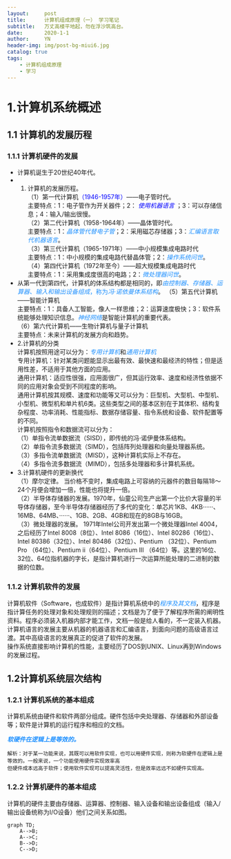 ```yaml
---
layout:     post
title:      计算机组成原理（一） 学习笔记
subtitle:   万丈高楼平地起，勿在浮沙筑高台。
date:       2020-1-1
author:     YN
header-img: img/post-bg-miui6.jpg
catalog: true
tags:
    - 计算机组成原理
    - 学习
--- 
```

# 1.计算机系统概述
## 1.1 计算机的发展历程
###  1.1.1 计算机硬件的发展
- 计算机诞生于20世纪40年代。
- 1. 计算机的发展历程。  
      （1）第一代计算机<font color=blue >（1946-1957年）</font>——电子管时代。  
	             主要特点：1：电子管作为开关器件；2：<font color=blue > *使用机器语言* </font>；3：可以存储信息；4：输入/输出很慢。  
	（2）第二代计算机（1958-1964年）——晶体管时代。  
			主要特点：1：<font color=#1E90FF>*晶体管代替电子管*</font>；2：采用磁芯存储器；3：<font color=#1E90FF>*汇编语言取代机器语言*</font>。  
	（3）第三代计算机（1965-1971年）——中小规模集成电路时代  
			主要特点：1：中小规模的集成电路代替晶体管；2：<font color=#1E90FF>*操作系统问世*</font>。  
	（4）第四代计算机（1972年至今）——超大规模集成电路时代  
			主要特点：1：采用集成度很高的电路；2：<font color=#1E90FF>*微处理器问世*</font>。
- 从第一代到第四代，计算机的体系结构都是相同的，即<font color=#1E90FF>*由控制器、存储器、运算器、输入和输出设备组成*，称为*冯·诺依曼体系结构*</font>。
	（5）第五代计算机——智能计算机  
			主要特点：1：具备人工智能，像人一样思维；2：运算速度极快；3：软件系统能够处理知识信息。<font color=#1E90FF>*神经网络*</font>是智能计算机的重要代表。  
	（6）第六代计算机——生物计算机与量子计算机  
			主要特点：未来计算机的发展方向和趋势。  
- 2.计算机的分类  
  计算机按照用途可以分为：<font color=#1E90FF>*专用计算机*</font>和<font color=#1E90FF>*通用计算机*</font>  
  专用计算机：针对某类问题能显示出最有效、最快速和最经济的特性；但是适用性差，不适用于其他方面的应用。  
  通用计算机：适应性很强，应用面很广，但其运行效率、速度和经济性依据不同的应用对象会受到不同程度的影响。  
  通用计算机按其规模、速度和功能等又可以分为：巨型机、大型机、中型机、小型机、微型机和单片机6类。这些类型之间的基本区别在于其体积、结构复杂程度、功率消耗、性能指标、数据存储容量、指令系统和设备、软件配置等的不同。    
  计算机按照指令和数据流可以分为：  
  	（1）单指令流单数据流（SISD），即传统的冯·诺伊曼体系结构。  
  	（2）单指令流多数据流（SIMD），包括阵列处理器和向量处理器系统。  
  	（3）多指令流单数据流（MISD），这种计算机实际上不存在。  
  	（4）多指令流多数据流（MIMD），包括多处理器和多计算机系统。  
- 3.计算机硬件的更新换代  
  （1）摩尔定律。  当价格不变时，集成电路上可容纳的元器件的数目每隔18～24个月便会增加一倍，性能也将提升一倍。  
  （2）半导体存储器的发展。1970年，仙童公司生产出第一个比价大容量的半导体存储器，至今半导体存储器经历了多代的变化：单芯片1KB、4KB······、16MB、64MB、······、1GB、2GB、4GB和现在的8GB与16GB。  
  （3）微处理器的发展。  1971年Intel公司开发出第一个微处理器Intel 4004，之后经历了Intel 8008（8位）、Intel 8086（16位）、Intel 80286（16位）、Intel 80386（32位）、Intel 80486（32位）、Pentium （32位）、Pentium Pro （64位）、Pentium ⅱ（64位）、Pentium 
 Ⅲ （64位）等。这里的16位、32位、64位指机器的字长，是指计算机进行一次运算所能处理的二进制的数据的位数。  
     
### 1.1.2 计算机软件的发展  
计算机软件（Software，也成软件）是指计算机系统中的<font color=#1E90FF>*程序及其文档*</font>，程序是指计算任务的处理对象和处理规则的描述；文档是为了便于了解程序所需的阐明性资料。程序必须装入机器内部才能工作，文档一般是给人看的，不一定装入机器。  
计算机语言的发展主要从机器的机器语言和汇编语言，到面向问题的高级语言过渡。其中高级语言的发展真正的促进了软件的发展。  
操作系统直接影响计算机的性能，主要经历了DOS到UNIX、Linux再到Windows的发展过程。
## 1.2计算机系统层次结构  
### 1.2.1 计算机系统的基本组成  
计算机系统由硬件和软件两部分组成。硬件包括中央处理器、存储器和外部设备等；软件是计算机的运行程序和相应的文档。
  
<font color=#1E90FF>**_软硬件在逻辑上是等效的。_**  </font>
 
``` 
解析：对于某一功能来说，其既可以用软件实现，也可以用硬件实现，则称为软硬件在逻辑上是等效的。一般来说，一个功能使用硬件实现效率高
但硬件成本远高于软件；使用软件实现可以提高灵活性，但是效率远远不如硬件实现高。
```
### 1.2.2 计算机硬件的基本组成  
计算机的硬件主要由存储器、运算器、控制器、输入设备和输出设备组成（输入/输出设备统称为I/O设备）他们之间关系如图。

```
graph TD;
    A-->B;
    A-->C;
    B-->D;
    C-->D;
```
		
